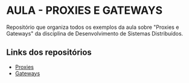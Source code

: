 # AULA - PROXIES E GATEWAYS
 Repositório que organiza todos os exemplos da aula sobre "Proxies e Gateways" da disciplina de Desenvolvimento de Sistemas Distribuídos.
 
 ## Links dos repositórios
- [Proxies](https://github.com/piedroalex/aula_dsd_proxies_gateways_nginx-proxyreverso)
- [Gateways](https://github.com/piedroalex/aula_dsd_proxies_gateways_nginx-api-gateway)
